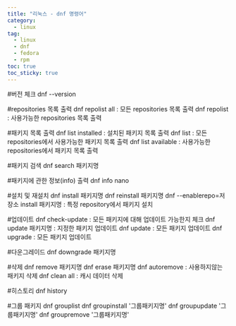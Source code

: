 ```yaml
---
title: "리눅스 - dnf 명령어"
category:
  - linux
tag:
  - linux
  - dnf
  - fedora
  - rpm
toc: true
toc_sticky: true
---
```


#버전 체크
dnf --version

#repositories 목록 출력
dnf repolist all : 모든 repositories 목록 출력
dnf repolist     : 사용가능한 repositories 목록 출력

#패키지 목록 출력
dnf list installed : 설치된 패키지 목록 출력
dnf list           : 모든 repositories에서 사용가능한 패키지 목록 출력
dnf list available : 사용가능한 repositories에서 패키지 목록 출력

#패키지 검색
dnf search 패키지명

#패키지에 관한 정보(info) 출력
dnf info nano

#설치 및 재설치
dnf install 패키지명
dnf reinstall 패키지명
dnf --enablerepo=저장소 install 패키지명 : 특정 repository에서 패키지 설치

#업데이트
dnf check-update   : 모든 패키지에 대해 업데이트 가능한지 체크
dnf update 패키지명 : 지정한 패키지 업데이트
dnf update         : 모든 패키지 업데이트
dnf upgrade        : 모든 패키지 업데이트

#다운그레이드
dnf downgrade 패키지명

#삭제
dnf remove 패키지명
dnf erase 패키지명
dnf autoremove     : 사용하지않는 패키지 삭제
dnf clean all      : 캐시 데이터 삭제

#히스토리
dnf history

#그룹 패키지
dnf grouplist
dnf groupinstall '그룹패키지명'
dnf groupupdate '그룹패키지명'
dnf groupremove '그룹패키지명'
